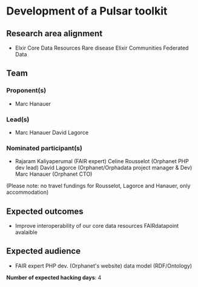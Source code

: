 # Development of a Pulsar toolkit

## Research area alignment

- Elxir Core Data Resources
 Rare disease Elixir Communities
 Federated Data

## Team

### Proponent(s)

- Marc Hanauer

### Lead(s)

- Marc Hanauer
 David Lagorce

### Nominated participant(s)

- Rajaram Kaliyaperumal (FAIR expert)
 Celine Rousselot (Orphanet PHP dev lead)
 David Lagorce (Orphanet/Orphadata project manager & Dev)
 Marc Hanauer (Orphanet CTO)
 
 (Please note: no travel fundings for Rousselot, Lagorce and Hanauer, only accommodation)

## Expected outcomes

- Improve interoperability of our core data resources
 FAIRdatapoint avalaible

## Expected audience

- FAIR expert
 PHP dev. (Orphanet's website)
 data model (RDF/Ontology)

**Number of expected hacking days**: 4

